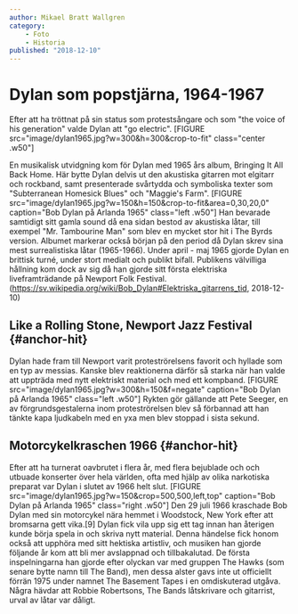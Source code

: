 ```yaml
---
author: Mikael Bratt Wallgren
category:
    - Foto
    - Historia
published: "2018-12-10"
---
```

Dylan som popstjärna, 1964-1967
==================================

Efter att ha tröttnat på sin status som protestsångare och som "the voice of his generation" valde Dylan att "go electric". [FIGURE src="image/dylan1965.jpg?w=300&h=300&crop-to-fit" class="center .w50"]

<!--more-->

En musikalisk utvidgning kom för Dylan med 1965 års album, Bringing It All Back Home. Här bytte Dylan delvis ut den akustiska gitarren mot elgitarr och rockband, samt presenterade svårtydda och symboliska texter som "Subterranean Homesick Blues" och "Maggie's Farm". [FIGURE src="image/dylan1965.jpg?w=150&h=150&crop-to-fit&area=0,30,20,0" caption="Bob Dylan på Arlanda 1965" class="left .w50"]
Han bevarade samtidigt sitt gamla sound då ena sidan bestod av akustiska låtar, till exempel "Mr. Tambourine Man" som blev en mycket stor hit i The Byrds version. Albumet markerar också början på den period då Dylan skrev sina mest surrealistiska låtar (1965-1966). Under april - maj 1965 gjorde Dylan en brittisk turné, under stort medialt och publikt bifall. Publikens välvilliga hållning kom dock av sig då han gjorde sitt första elektriska liveframträdande på Newport Folk Festival. (https://sv.wikipedia.org/wiki/Bob_Dylan#Elektriska_gitarrens_tid, 2018-12-10)



Like a Rolling Stone, Newport Jazz Festival {#anchor-hit}
-----------------------------------
Dylan hade fram till Newport varit proteströrelsens favorit och hyllade som en typ av messias.  Kanske blev reaktionerna därför så starka när han valde att uppträda med nytt elektriskt material och med ett kompband. [FIGURE src="image/dylan1965.jpg?w=300&h=150&f=negate" caption="Bob Dylan på Arlanda 1965" class="left .w50"] Rykten gör gällande att Pete Seeger, en av förgrundsgestalerna inom proteströrelsen blev så förbannad att han tänkte kapa ljudkabeln med en yxa men blev stoppad i sista sekund.



Motorcykelkraschen 1966 {#anchor-hit}
-----------------------------------

Efter att ha turnerat oavbrutet i flera år, med flera bejublade och och utbuade konserter över hela världen, ofta med hjälp av olika narkotiska preparat var Dylan i slutet av 1966 helt slut. [FIGURE src="image/dylan1965.jpg?w=150&crop=500,500,left,top" caption="Bob Dylan på Arlanda 1965" class="right .w50"] Den 29 juli 1966 kraschade Bob Dylan med sin motorcykel nära hemmet i Woodstock, New York efter att bromsarna gett vika.[9] Dylan fick vila upp sig ett tag innan han återigen kunde börja spela in och skriva nytt material. Denna händelse fick honom också att upphöra med sitt hektiska artistliv, och musiken han gjorde följande år kom att bli mer avslappnad och tillbakalutad. De första inspelningarna han gjorde efter olyckan var med gruppen The Hawks (som senare bytte namn till The Band), men dessa alster gavs inte ut officiellt förrän 1975 under namnet The Basement Tapes i en omdiskuterad utgåva. Några hävdar att Robbie Robertsons, The Bands låtskrivare och gitarrist, urval av låtar var dåligt.
